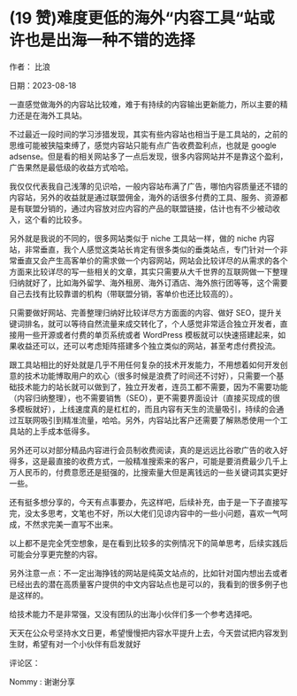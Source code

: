 
# (19 赞)难度更低的海外“内容工具“站或许也是出海一种不错的选择

作者：  比浪

日期：2023-08-18

一直感觉做海外的内容站比较难，难于有持续的内容输出更新能力，所以主要的精力还是在海外工具站。

不过最近一段时间的学习涉猎发现，其实有些内容站也相当于是工具站的，之前的思维可能被狭隘束缚了，感觉内容站只能有点广告收费盈利点，也就是 google adsense。但是看的相关网站多了一点后发现，很多内容网站并不是靠这个盈利，广告果然是最低级的收益方式哈哈。

我仅仅代表我自己浅薄的见识哈，一般内容站布满了广告，哪怕内容质量还不错的内容站，另外的收益就是通过联盟佣金，海外的话很多付费的工具、服务、资源都是有联盟分销的，通过内容放对应内容的产品的联盟链接，估计也有不少被动收入，这个看的比较多。

 

 

另外就是我说的不同的，很多网站类似于 niche 工具站一样，做的 niche 内容站，非常垂直，我个人感觉这类站长肯定有很多类似的垂类站点，专门针对一个非常垂直又会产生高客单价的需求做一个内容网站，网站会比较详尽的从需求的各个方面来比较详尽的写一些相关的文章，其实只需要从大千世界的互联网做一下整理归纳就好了，比如海外留学、海外租房、海外订酒店、海外旅行团等等，这个需要自己去找有比较靠谱的机构（带联盟分销，客单价也还比较高的）。

只需要做好网站、完善整理归纳好比较详尽方方面面的内容、做好 SEO，提升关键词排名，就可以等待自然流量来成交转化了，个人感觉非常适合独立开发者，直接用一些开源或者付费的单页系统或者 WordPress 模板就可以快速搭建起来，如果收益还可以，还可以考虑矩阵搭建多个独立类似的网站，甚至考虑付费投流。

跟工具站相比的好处就是几乎不用任何复杂的技术开发能力，不用想着如何开发创意的技术功能博取用户的欢心（很多时候是浪费了时间还不讨好），只需要一个基础技术能力的站长就可以做到了，独立开发者，连员工都不需要，因为不需要功能（内容归纳整理），也不需要销售（SEO），更不需要界面设计（直接买现成的很多模板就好），上线速度真的是杠杠的，而且内容有天生的流量吸引，持续的会通过互联网吸引到精准流量，哈哈。另外，内容站比客户还需要了解熟悉使用一个工具站的上手成本低得多。

另外还可以对部分精品内容进行会员制收费阅读，真的是远远比谷歌广告的收入好得多，这是最直接的收费方式，一般精准搜索来的客户，可能是要消费最少几千上万人民币的，付费意愿还是挺强的，比搜索量大但是离钱远的一些关键词其实更好一些。

还有挺多想分享的，今天有点事要办，先这样吧，后续补充，由于是一下子直接写完，没太多思考，文笔也不好，所以大佬们见谅内容中的一些小问题，喜欢一气呵成，不然求完美一直写不出来。

 

 

以上都不是完全凭空想象，是在看到比较多的实例情况下的简单思考，后续实践后可能会分享更完整的内容。

另外注意一点：不一定出海挣钱的网站是纯英文站点的，比如针对国内想出去或者已经出去的潜在高质量客户提供的中文内容站点也是可以的，我看到的很多例子也是这样的。

给技术能力不是非常强，又没有团队的出海小伙伴们多一个参考选择吧。

天天在公众号坚持水文日更，希望慢慢把内容水平提升上去，今天尝试把内容发到生财，希望有对一个小伙伴有启发就好

评论区：

Nommy : 谢谢分享
